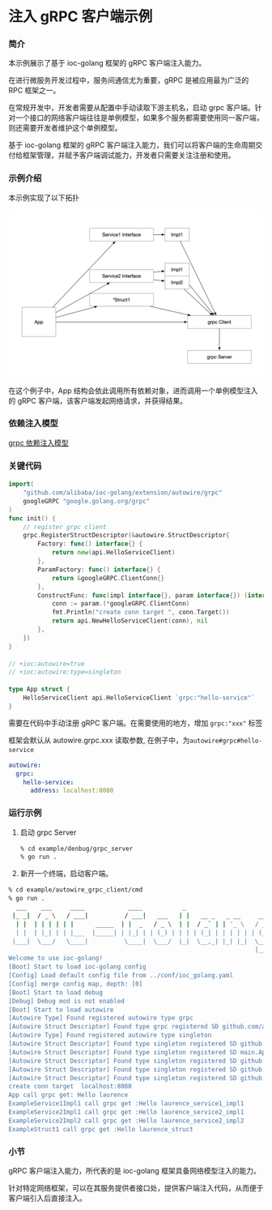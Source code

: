 # 注入 gRPC 客户端示例

### 简介

本示例展示了基于 ioc-golang 框架的 gRPC 客户端注入能力。

在进行微服务开发过程中，服务间通信尤为重要，gRPC 是被应用最为广泛的 RPC 框架之一。

在常规开发中，开发者需要从配置中手动读取下游主机名，启动 grpc 客户端。针对一个接口的网络客户端往往是单例模型，如果多个服务都需要使用同一客户端，则还需要开发者维护这个单例模型。

基于 ioc-golang 框架的 gRPC 客户端注入能力，我们可以将客户端的生命周期交付给框架管理，并赋予客户端调试能力，开发者只需要关注注册和使用。

### 示例介绍

本示例实现了以下拓扑

![debug](https://raw.githubusercontent.com/ioc-golang/ioc-golang-website/main/resources/img/debug-topology.png)

在这个例子中，App 结构会依此调用所有依赖对象，进而调用一个单例模型注入的 gRPC 客户端，该客户端发起网络请求，并获得结果。

### 依赖注入模型

[grpc 依赖注入模型](https://github.com/alibaba/IOC-Golang/tree/master/extension/grpc)

### 关键代码

```go
import(
	"github.com/alibaba/ioc-golang/extension/autowire/grpc"
	googleGRPC "google.golang.org/grpc"
)
func init() {
	// register grpc client
	grpc.RegisterStructDescriptor(&autowire.StructDescriptor{
		Factory: func() interface{} {
			return new(api.HelloServiceClient)
		},
		ParamFactory: func() interface{} {
			return &googleGRPC.ClientConn{}
		},
		ConstructFunc: func(impl interface{}, param interface{}) (interface{}, error) {
			conn := param.(*googleGRPC.ClientConn)
			fmt.Println("create conn target ", conn.Target())
			return api.NewHelloServiceClient(conn), nil
		},
	})
}

// +ioc:autowire=true
// +ioc:autowire:type=singleton

type App struct {
	HelloServiceClient api.HelloServiceClient `grpc:"hello-service"`
}
```

需要在代码中手动注册 gRPC 客户端。在需要使用的地方，增加  `grpc:"xxx"` 标签

框架会默认从 autowire.grpc.xxx 读取参数, 在例子中，为`autowire#grpc#hello-service `

```yaml
autowire:
  grpc:
    hello-service:
      address: localhost:8080
```

### 运行示例

1. 启动 grpc Server

   ```bash
   % cd example/denbug/grpc_server
   % go run .
   ```

2. 新开一个终端，启动客户端。

```bash
% cd example/autowire_grpc_client/cmd
% go run .
  ___    ___     ____            ____           _                         
 |_ _|  / _ \   / ___|          / ___|   ___   | |   __ _   _ __     __ _ 
  | |  | | | | | |      _____  | |  _   / _ \  | |  / _` | | '_ \   / _` |
  | |  | |_| | | |___  |_____| | |_| | | (_) | | | | (_| | | | | | | (_| |
 |___|  \___/   \____|          \____|  \___/  |_|  \__,_| |_| |_|  \__, |
                                                                    |___/ 
Welcome to use ioc-golang!
[Boot] Start to load ioc-golang config
[Config] Load default config file from ../conf/ioc_golang.yaml
[Config] merge config map, depth: [0]
[Boot] Start to load debug
[Debug] Debug mod is not enabled
[Boot] Start to load autowire
[Autowire Type] Found registered autowire type grpc
[Autowire Struct Descriptor] Found type grpc registered SD github.com/alibaba/ioc-golang/example/autowire_grpc_client/api.HelloServiceClient
[Autowire Type] Found registered autowire type singleton
[Autowire Struct Descriptor] Found type singleton registered SD github.com/alibaba/ioc-golang/example/autowire_grpc_client/cmd/struct1.Struct1
[Autowire Struct Descriptor] Found type singleton registered SD main.App
[Autowire Struct Descriptor] Found type singleton registered SD github.com/alibaba/ioc-golang/example/autowire_grpc_client/cmd/service1.Impl1
[Autowire Struct Descriptor] Found type singleton registered SD github.com/alibaba/ioc-golang/example/autowire_grpc_client/cmd/service2.Impl1
[Autowire Struct Descriptor] Found type singleton registered SD github.com/alibaba/ioc-golang/example/autowire_grpc_client/cmd/service2.Impl2
create conn target  localhost:8080
App call grpc get: Hello laurence
ExampleService1Impl1 call grpc get :Hello laurence_service1_impl1
ExampleService2Impl1 call grpc get :Hello laurence_service2_impl1
ExampleService2Impl2 call grpc get :Hello laurence_service2_impl2
ExampleStruct1 call grpc get :Hello laurence_struct
```
   

### 小节

gRPC 客户端注入能力，所代表的是 ioc-golang 框架具备网络模型注入的能力。

针对特定网络框架，可以在其服务提供者接口处，提供客户端注入代码，从而便于客户端引入后直接注入。

